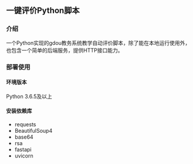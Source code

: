 ## 一键评价Python脚本
### 介绍
一个Python实现的gdou教务系统教学自动评价脚本，除了能在本地运行使用外，也包含一个简单的后端服务，提供HTTP接口能力。

### 部署使用

#### 环境版本
Python 3.6.5及以上

#### 安装依赖库
+ requests
+ BeautifulSoup4
+ base64
+ rsa
+ fastapi
+ uvicorn
